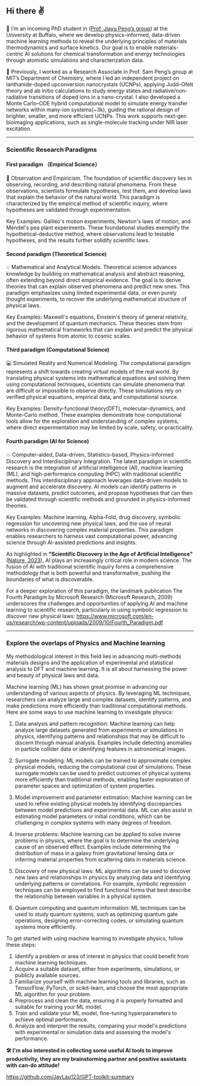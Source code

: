 ## Hi there  :v:

🐂 I’m an incoming PhD student in ([Prof. Jiayu Peng’s group](https://ubwp.buffalo.edu/jiayu-peng-lab/)) at the University at Buffalo, where we develop physics-informed, data-driven machine learning methods to reveal the underlying principles of materials thermodynamics and surface kinetics. Our goal is to enable materials-centric AI solutions for chemical transformation and energy technologies through atomistic simulations and characterization data.

🦫 Previously, I worked as a Research Associate in Prof. Sam Peng’s group at MIT’s Department of Chemistry, where I led an independent project on lanthanide-doped upconversion nanocrystals (UCNPs), applying Judd–Ofelt theory and ab initio calculations to study energy states and radiative/non-radiative transitions of doped ions in a nano-crystal. I also developed a Monte Carlo–ODE hybrid computational model to simulate energy transfer networks within many-ion systems(~3k), guiding the rational design of brighter, smaller, and more efficient UCNPs. This work supports next-gen bioimaging applications, such as single-molecule tracking under NIR laser excitation.

---

### Scientific Research Paradigms

#### First paradigm （Empirical Science）

:mag_right: Observation and Empiricism. The foundation of scientific discovery lies in observing, recording, and describing natural phenomena. From these observations, scientists formulate hypotheses, test them, and develop laws that explain the behavior of the natural world. This paradigm is characterized by the empirical method of scientific inquiry, where hypotheses are validated through experimentation.

Key Examples: Galileo's motion experiments, Newton's laws of motion, and Mendel's pea plant experiments. These foundational studies exemplify the hypothetical-deductive method, where observations lead to testable hypotheses, and the results further solidify scientific laws.


#### Second paradigm (Theoretical Science)

:bulb: Mathematical and Analytical Models. Theoretical science advances knowledge by building on mathematical analysis and abstract reasoning, often extending beyond direct empirical evidence. The goal is to derive theories that can explain observed phenomena and predict new ones. This paradigm emphasizes using limited experimental data, or even purely thought experiments, to recover the underlying mathematical structure of physical laws.

Key Examples: Maxwell's equations, Einstein's theory of general relativity, and the development of quantum mechanics. These theories stem from rigorous mathematical frameworks that can explain and predict the physical behavior of systems from atomic to cosmic scales.


#### Third paradigm (Computational Science)

:computer: Simulated Reality and Numerical Modeling. The computational paradigm represents a shift towards creating virtual models of the real world. By translating physical systems into mathematical equations and solving them using computational techniques, scientists can simulate phenomena that are difficult or impossible to observe directly. These simulations rely on verified physical equations, empirical data, and computational source.

Key Examples: Density-functional theory(DFT), molecular-dynamics, and Monte-Carlo method. These examples demonstrate how computational tools allow for the exploration and understanding of complex systems, where direct experimentation may be limited by scale, safety, or practicality.


#### Fourth paradigm (AI for Science)

:collision: Computer-aided, Data-driven, Statistics-based, Physics-informed Discovery and Interdisciplinary Integration. The latest paradigm in scientific research is the integration of artificial intelligence (AI), machine learning (ML), and high-performance computing (HPC) with traditional scientific methods. This interdisciplinary approach leverages data-driven models to augment and accelerate discovery. AI models can identify patterns in massive datasets, predict outcomes, and propose hypotheses that can then be validated through scientific methods and grounded in physics-informed theories.

Key Examples: Machine learning, Alpha-Fold, drug discovery, symbolic regression for uncovering new physical laws, and the use of neural networks in discovering complex material properties. This paradigm enables researchers to harness vast computational power, advancing science through AI-assisted predictions and insights.

As highlighted in **"Scientific Discovery in the Age of Artificial Intelligence"** ([Nature, 2023](https://www.nature.com/articles/s41586-023-06221-2)), AI plays an increasingly critical role in modern science. The fusion of AI with traditional scientific inquiry forms a comprehensive methodology that is both powerful and transformative, pushing the boundaries of what is discoverable.

For a deeper exploration of this paradigm, the landmark publication The Fourth Paradigm by Microsoft Research (Microsoft Research, 2009) underscores the challenges and opportunities of applying AI and machine learning to scientific research, particularly in using symbolic regression to discover new physical laws: https://www.microsoft.com/en-us/research/wp-content/uploads/2009/10/Fourth_Paradigm.pdf

---

### Explore the overlaps of Physics and Machine learning

My methodological interest in this field lies in advancing multi-methods materials designs and the application of experimental and statistical analysis to DFT and machine learning. It is all about harnessing the power and beauty of physical laws and data. 

Machine learning (ML) has shown great promise in advancing our understanding of various aspects of physics. By leveraging ML techniques, researchers can analyze large and complex datasets, identify patterns, and make predictions more efficiently than traditional computational methods. Here are some ways to use machine learning to investigate physics:

1. Data analysis and pattern recognition: Machine learning can help analyze large datasets generated from experiments or simulations in physics, identifying patterns and relationships that may be difficult to discern through manual analysis. Examples include detecting anomalies in particle collider data or identifying features in astronomical images.

2. Surrogate modeling: ML models can be trained to approximate complex physical models, reducing the computational cost of simulations. These surrogate models can be used to predict outcomes of physical systems more efficiently than traditional methods, enabling faster exploration of parameter spaces and optimization of system properties.

3. Model improvement and parameter estimation: Machine learning can be used to refine existing physical models by identifying discrepancies between model predictions and experimental data. ML can also assist in estimating model parameters or initial conditions, which can be challenging in complex systems with many degrees of freedom.

4. Inverse problems: Machine learning can be applied to solve inverse problems in physics, where the goal is to determine the underlying cause of an observed effect. Examples include determining the distribution of mass in a galaxy from gravitational lensing data or inferring material properties from scattering data in materials science.

5. Discovery of new physical laws: ML algorithms can be used to discover new laws and relationships in physics by analyzing data and identifying underlying patterns or correlations. For example, symbolic regression techniques can be employed to find functional forms that best describe the relationship between variables in a physical system.

6. Quantum computing and quantum information: ML techniques can be used to study quantum systems, such as optimizing quantum gate operations, designing error-correcting codes, or simulating quantum systems more efficiently.

To get started with using machine learning to investigate physics, follow these steps:

1. Identify a problem or area of interest in physics that could benefit from machine learning techniques.
2. Acquire a suitable dataset, either from experiments, simulations, or publicly available sources.
3. Familiarize yourself with machine learning tools and libraries, such as TensorFlow, PyTorch, or scikit-learn, and choose the most appropriate ML algorithm for your problem.
4. Preprocess and clean the data, ensuring it is properly formatted and suitable for training your ML model.
5. Train and validate your ML model, fine-tuning hyperparameters to achieve optimal performance.
6. Analyze and interpret the results, comparing your model's predictions with experimental or simulation data and assessing the model's performance.

**🛠️ I'm also interested in collecting some useful AI tools to improve productivity, they are my brainstorming partner and positive assistants with can-do attitude!**

https://github.com/JayLau123/GPT-toolkit-summary
